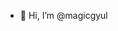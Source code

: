 - 👋 Hi, I’m @magicgyul


<!---
magicgyul/magicgyul is a ✨ special ✨ repository because its `README.md` (this file) appears on your GitHub profile.
You can click the Preview link to take a look at your changes.
--->
